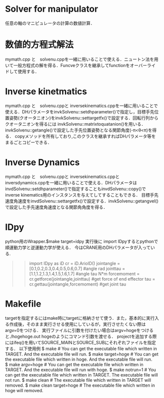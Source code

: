 # Solver for manipulator
任意の軸のマニピュレータの計算の数値計算．

# 数値的方程式解法 
mymath.cpp と　solvenu.cppを一緒に用いることで使える．ニュートン法を用いて一般方程式の解を得る．Funcveクラスを継承してfunctionをオーバーライドして使用する．

# Inverse kinetmatics
mymath.cpp と　solvenu.cppと inversekinematics.cppを一緒に用いることで使える．DHパラメータをinvkSolvenu::setdhparameter()で指定し，目標手先位置姿勢(クオータニオン)をinvkSolvenu::settargetfx()で設定する．回転行列からクオータニオンを得るには invkSolvenu::matrixtoquatanion()を用いる．invkSolvenu::getangle()で設定した手先位置姿勢となる関節角度(-π<θ<π)を得る．
copyメソッドを所有しており,このクラスを継承すればDHパラメータ等をまるごとコピーできる．

# Inverse Dynamics
mymath.cpp と　solvenu.cppと inversekinematics.cppとinversdynamics.cppを一緒に用いることで使える．DHパラメータはinvdSolvenu::setdhparameter()で指定することもinvdSolvenu::copy()でinverse kinematics用のインスタンスを与えてしてすることもできる．
目標手先速度角速度をinvdSolvenu::settargetfx()で設定する．invkSolvenu::getangvel()で設定した手先速度角速度となる関節角角度を得る．

# IDpy
python用のWrapper.$make target=idpy 実行後に import IDpyするとpythonで順運動力学と逆運動力学が使える．
今はCRANE用のDHパラメータが入っている.
>>import IDpy as iD
>>cr = iD.ArioID()
>>jointangle = [0.1,0.2,0.3,0.4,0.5,0.6,0.7]       #angle rad
>>jointtau = [1.1,1.2,1.3,1.4,1.5,1.6,1.7]         #angle tau N*m
>>forcemoment = cr.getforce(jointangle,jointtau)   #get force of end effector 
>>tau = cr.gettau(jointangle,forcemoment)          #get joint tau


# Makefile
targetを指定するにはmake時にtargetに格納させて使う．また，基本的に実行入る作成後，そのまま実行させる使用にしているが，実行させたくない際はargv=0をつける．
実行ファイルに引数を付けたい場合はargv=hogeをつけると./hogehoge.out hogeのようにコマンド引数を渡せる．
projectを追加する際にはifeq()を用いてSOURCE_MAINとSOURCE_SUBにそれぞれファイルを指定する．
以下使用例
    $ make                     # You can get the executable file which written in TARGET. And the executable file will run.
    $ make target=hoge         # You can get the executable file which written in hoge. And the executable file will run.    
    $ make argv=hoge           # You can get the executable file which written in TARGET. And the executable file will run with hoge. 
    $ make notrun=1            # You can get the executable file which written in TARGET. The executable file will not run.	
    $ make clean               # The executable file which written in TARGET will removed.
    $ make clean target=hoge   # The executable file which written in hoge will removed.     

